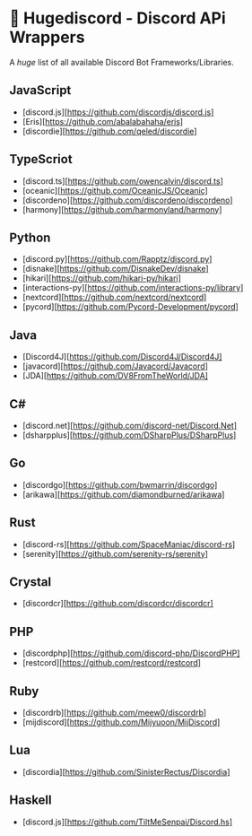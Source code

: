 # 🤖 Hugediscord - Discord APi Wrappers

A *huge* list of all available Discord Bot Frameworks/Libraries.


## JavaScript
- [discord.js][https://github.com/discordjs/discord.js]
- [Eris][https://github.com/abalabahaha/eris]
- [discordie][https://github.com/qeled/discordie]

## TypeScriot
- [discord.ts][https://github.com/owencalvin/discord.ts]
- [oceanic][https://github.com/OceanicJS/Oceanic]
- [discordeno][https://github.com/discordeno/discordeno]
- [harmony][https://github.com/harmonyland/harmony]

## Python 
- [discord.py][https://github.com/Rapptz/discord.py]
- [disnake][https://github.com/DisnakeDev/disnake]
- [hikari][https://github.com/hikari-py/hikari]
- [interactions-py][https://github.com/interactions-py/library]
- [nextcord][https://github.com/nextcord/nextcord]
- [pycord][https://github.com/Pycord-Development/pycord]

## Java
- [Discord4J][https://github.com/Discord4J/Discord4J]
- [javacord][https://github.com/Javacord/Javacord]
- [JDA][https://github.com/DV8FromTheWorld/JDA]

## C#
- [discord.net][https://github.com/discord-net/Discord.Net]
- [dsharpplus][https://github.com/DSharpPlus/DSharpPlus]

## Go
- [discordgo][https://github.com/bwmarrin/discordgo]
- [arikawa][https://github.com/diamondburned/arikawa]

## Rust
- [discord-rs][https://github.com/SpaceManiac/discord-rs]
- [serenity][https://github.com/serenity-rs/serenity]

## Crystal
- [discordcr][https://github.com/discordcr/discordcr]

## PHP
- [discordphp][https://github.com/discord-php/DiscordPHP]
- [restcord][https://github.com/restcord/restcord]

## Ruby
- [discordrb][https://github.com/meew0/discordrb]
- [mijdiscord][https://github.com/Mijyuoon/MijDiscord]

## Lua
- [discordia][https://github.com/SinisterRectus/Discordia]

## Haskell
- [discord.js][https://github.com/TiltMeSenpai/Discord.hs]

